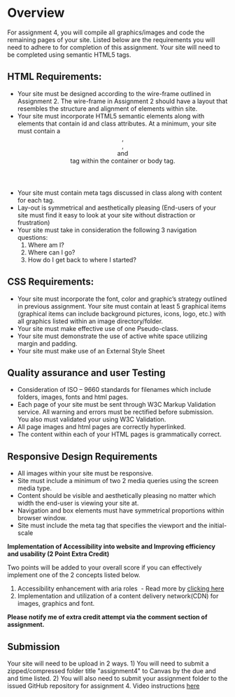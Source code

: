 # Overview

For assignment 4, you will compile all graphics/images and code the remaining pages of your site.  Listed below are the requirements you will need to adhere to for completion of this assignment. Your site will need to be completed using semantic HTML5 tags. 

## HTML Requirements:

- Your site must be designed according to the wire-frame outlined in Assignment 2. The wire-frame in Assignment 2 should have a layout that resembles the structure and alignment of elements within site.
- Your site must incorporate HTML5 semantic elements along with <div> elements that contain id and class attributes. At a minimum, your site must contain a <header>,<nav>,<footer> and <section> tag within the container or body tag.
- Your site must contain meta tags discussed in class along with content for each tag.
- Lay-out is symmetrical and aesthetically pleasing (End-users of your site must find it easy to look at your site without distraction or frustration)
- Your site must take in consideration the following 3 navigation questions:
  1.  Where am I?
  2.  Where can I go?
  3.  How do I get back to where I started?



## CSS Requirements: 

- Your site must incorporate the font, color and graphic’s strategy outlined in previous assignment. Your site must contain at least 5 graphical items (graphical items can include background pictures, icons, logo, etc.) with all graphics listed within an image directory/folder. 
- Your site must make effective use of one Pseudo-class.
- Your site must demonstrate the use of active white space utilizing margin and padding.
- Your site must make use of an External Style Sheet


## Quality assurance and user Testing
- Consideration of ISO – 9660 standards for filenames which include folders, images, fonts and html pages.
- Each page of your site must be sent through W3C Markup Validation service. All warning and errors must be rectified before submission.  You also must validated your using W3C Validation. 
- All page images and html pages are correctly hyperlinked.
- The content within each of your HTML pages is grammatically correct.

## Responsive Design Requirements

- All images within your site must be responsive.
- Site must include a minimum of two 2 media queries using the screen media type.
- Content should be visible and aesthetically pleasing no matter which width the end-user is viewing your site at. 
- Navigation and box elements must have symmetrical proportions within browser window.
- Site must include the meta tag that specifies the viewport and the initial-scale

**Implementation of Accessibility into website and Improving efficiency and usability (2 Point Extra Credit)**

Two points will be added to your overall score if you can effectively implement one of the 2 concepts listed below.
1. Accessibility enhancement with aria roles  - Read more by [clicking here](https://a11yproject.com/posts/getting-started-aria/)
2. Implementation and utilization of a content delivery network(CDN) for images, graphics and font.

**Please notify me of extra credit attempt via the comment section of assignment.**

## Submission
Your site will need to be upload in 2 ways. 1) You will need to submit a zipped/compressed folder title "assignment4" to Canvas by the due and and time listed. 2) You will also need to submit your assignment folder to the issued GitHub repository for assignment 4. Video instructions [here](https://instructorc.github.io/site/slides/presentation/video/github_upload.mp4)
